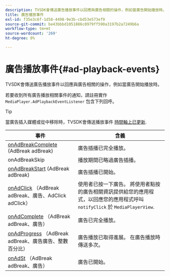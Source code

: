 ```yaml
---
description: TVSDK會傳送廣告播放事件以回應與廣告相關的操作，例如當廣告開始播放時。
title: 廣告播放事件
exl-id: f35e3c6f-1d58-4498-9e3b-cbd53e573ef9
source-git-commit: be43bbbd1051886c8979ff590a3197b2a7249b6a
workflow-type: tm+mt
source-wordcount: '269'
ht-degree: 0%

---
```


# 廣告播放事件{#ad-playback-events}

TVSDK會傳送廣告播放事件以回應與廣告相關的操作，例如當廣告開始播放時。

若要收到所有廣告播放相關事件的通知，請註冊實作 `MediaPlayer.AdPlaybackEventListener` 包含下列回呼。

>[!TIP]
>
>當廣告插入媒體或從中移除時，TVSDK會傳送播放事件 [時間軸上已更新](https://help.adobe.com/en_US/primetime/api/psdk/javadoc_1.4/com/adobe/mediacore/MediaPlayer.PlaybackEventListener.html#onTimelineUpdated()).

| 事件 | 含義 |
|---|---|
| [onAdBreakComplete](https://help.adobe.com/en_US/primetime/api/psdk/javadoc_1.4/com/adobe/mediacore/MediaPlayer.AdPlaybackEventListener.html#onAdBreakComplete(com.adobe.mediacore.timeline.advertising.AdBreak)) (AdBreak adBreak) | 廣告插播已完全播放。 |
| onAdBreakSkip | 播放期間已略過廣告插播。 |
| [onAdBreakStart](https://help.adobe.com/en_US/primetime/api/psdk/javadoc_1.4/com/adobe/mediacore/MediaPlayer.AdPlaybackEventListener.html#onAdBreakStart(com.adobe.mediacore.timeline.advertising.AdBreak)) (AdBreak adBreak) | 廣告插播已開始。 |
| [onAdClick](https://help.adobe.com/en_US/primetime/api/psdk/javadoc_1.4/com/adobe/mediacore/MediaPlayer.AdPlaybackEventListener.html#onAdClick(com.adobe.mediacore.timeline.advertising.AdBreak,%20com.adobe.mediacore.timeline.advertising.Ad,%20com.adobe.mediacore.timeline.advertising.AdClick)) （AdBreak adBreak、廣告、AdClick adClick） | 使用者已按一下廣告。 將使用者點按的廣告相關資訊提供給您的應用程式，以回應您的應用程式呼叫 `notifyClick` 於 `MediaPlayerView`. |
| [onAdComplete](https://help.adobe.com/en_US/primetime/api/psdk/javadoc_1.4/com/adobe/mediacore/MediaPlayer.AdPlaybackEventListener.html#onAdComplete(com.adobe.mediacore.timeline.advertising.AdBreak)) （AdBreak adBreak、廣告） | 廣告已完全播放。 |
| [onAdProgress](https://help.adobe.com/en_US/primetime/api/psdk/javadoc_1.4/com/adobe/mediacore/MediaPlayer.AdPlaybackEventListener.html#onAdProgress(com.adobe.mediacore.timeline.advertising.AdBreak,com.adobe.mediacore.timeline.advertising.Ad,%20int)) （AdBreak adBreak、廣告廣告、整數百分比） | 廣告播放已取得進展。 在廣告播放時傳送多次。 |
| [onAdSt](https://help.adobe.com/en_US/primetime/api/psdk/javadoc_1.4/com/adobe/mediacore/MediaPlayer.AdPlaybackEventListener.html#onAdStart(com.adobe.mediacore.timeline.advertising.AdBreak,%20com.adobe.mediacore.timeline.advertising.Ad)) （AdBreak adBreak、廣告） | 廣告已開始。 |
